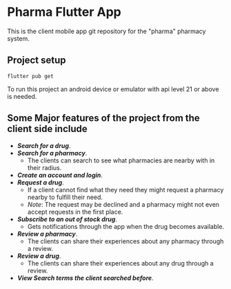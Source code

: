 # Pharma Flutter App

This is the client mobile app git repository for the "pharma" pharmacy system.

## Project setup
```
flutter pub get
```
To run this project an android device or emulator with api level 21 or above is needed.

## Some Major features of the project from the client side include
* **_Search for a drug_**.
* **_Search for a pharmacy_**.
  - The clients can search to see what pharmacies are nearby with in their radius.
* **_Create an account and login_**.
* **_Request a drug_**.
  - If a client cannot find what they need they might request a pharmacy nearby to fulfill their need.
  - _Note_: The request may be declined and a pharmacy might not even accept requests in the first place.
* **_Subscribe to an out of stock drug_**.
  - Gets notifications through the app when the drug becomes available.
* **_Review a pharmacy_**.
  - The clients can share their experiences about any pharmacy through a review.
* **_Review a drug_**.
  - The clients can share their experiences about any drug through a review.
* **_View Search terms the client searched before_**.
